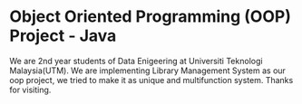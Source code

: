 # Object Oriented Programming (OOP) Project - Java

We are 2nd year students of Data Enigeering at Universiti Teknologi Malaysia(UTM). We are implementing Library Management System as our oop project, we tried to make it as unique and multifunction system. Thanks for visiting.
